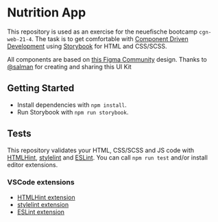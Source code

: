 # Nutrition App

This repository is used as an exercise for the neuefische bootcamp `cgn-web-21-4`. The task is to get comfortable with [Component Driven Development](https://www.componentdriven.org/) using [Storybook](https://storybook.js.org/) for HTML and CSS/SCSS.

All components are based on [this Figma Community](https://www.figma.com/community/file/969050851928115321) design. Thanks to [@salman](https://www.figma.com/@salmanwap) for creating and sharing this UI Kit

## Getting Started

- Install dependencies with `npm install`.
- Run Storybook with `npm run storybook`.

## Tests

This repository validates your HTML, CSS/SCSS and JS code with [HTMLHint](https://htmlhint.com/), [stylelint](https://stylelint.io/) and [ESLint](https://eslint.org/). You can call `npm run test` and/or install editor extensions.

### VSCode extensions

- [HTMLHint extension](https://marketplace.visualstudio.com/items?itemName=ctf0.htmlhint)
- [stylelint extension](https://marketplace.visualstudio.com/items?itemName=stylelint.vscode-stylelint)
- [ESLint extension](https://marketplace.visualstudio.com/items?itemName=dbaeumer.vscode-eslint)
